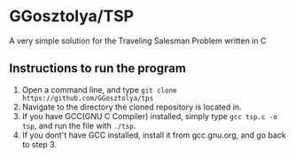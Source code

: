 # GGosztolya/TSP
A very simple solution for the Traveling Salesman Problem written in C

## Instructions to run the program
1. Open a command line, and type ```git clone https://github.com/GGosztolya/tps```
2. Navigate to the directory the cloned repository is located in.
3. If you have GCC(GNU C Compiler) installed, simply type ```gcc tsp.c -o tsp```, and run the file with ```./tsp```.
4. If you dont't have GCC installed, install it from gcc.gnu.org, and go back to step 3.

